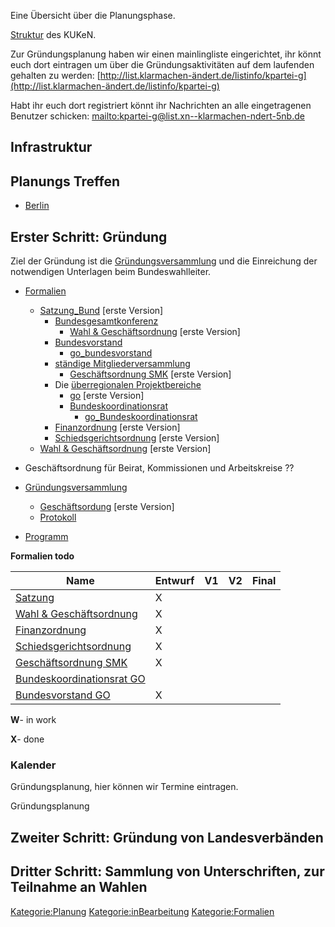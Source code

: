 Eine Übersicht über die Planungsphase.

[ Struktur](/wiki/Struktur_KUKeN_Bund "wikilink") des KUKeN.

Zur Gründungsplanung haben wir einen mainlingliste eingerichtet, ihr
könnt euch dort eintragen um über die Gründungsaktivitäten auf dem
laufenden gehalten zu werden:
[http://list.klarmachen-ändert.de/listinfo/kpartei-g](http://list.klarmachen-ändert.de/listinfo/kpartei-g)

Habt ihr euch dort registriert könnt ihr Nachrichten an alle
eingetragenen Benutzer schicken:
[mailto:kpartei-g@list.xn--klarmachen-ndert-5nb.de](mailto:kpartei-g@list.xn--klarmachen-ndert-5nb.de)

Infrastruktur
-------------

Planungs Treffen
----------------

-   [ Berlin](/wiki/Planungstreffen_Berlin "wikilink")

Erster Schritt: Gründung
------------------------

Ziel der Gründung ist die
[Gründungsversammlung](/wiki/Gründungsversammlung "wikilink") und die
Einreichung der notwendigen Unterlagen beim Bundeswahlleiter.

-   [Formalien](/wiki/Formalien "wikilink")
    -   [Satzung\_Bund](/wiki/Satzung_Bund "wikilink") \[erste Version\]
        -   [Bundesgesamtkonferenz](/wiki/Bundesgesamtkonferenz "wikilink")
            -   [Wahl & Geschäftsordnung](/wiki/Go "wikilink") \[erste
                Version\]
        -   [Bundesvorstand](/wiki/Bundesvorstand "wikilink")
            -   [go\_bundesvorstand](go_bundesvorstand "wikilink")
        -   [ständige
            Mitgliederversammlung](ständige_Mitgliederversammlung "wikilink")
            -   [ Geschäftsordnung SMK](/wiki/Go_smk "wikilink") \[erste
                Version\]
        -   Die [überregionalen
            Projektbereiche](überregionalen_Projektbereiche "wikilink")
            -   [go](go "wikilink") \[erste Version\]
            -   [Bundeskoordinationsrat](/wiki/Bundeskoordinationsrat "wikilink")
                -   [go\_Bundeskoordinationsrat](go_Bundeskoordinationsrat "wikilink")
        -   [Finanzordnung](/wiki/Finanzordnung_Bund "wikilink") \[erste
            Version\]
        -   [Schiedsgerichtsordnung](/wiki/Schiedsgerichtsordnung_Bund "wikilink")
            \[erste Version\]
    -   [Wahl & Geschäftsordnung](/wiki/Go "wikilink") \[erste Version\]

-   Geschäftsordnung für Beirat, Kommissionen und Arbeitskreise ??
-   [Gründungsversammlung](/wiki/Gründungsversammlung "wikilink")
    -   [ Geschäftsordung](/wiki/Go "wikilink") \[erste Version\]
    -   [Protokoll](/wiki/Protokoll "wikilink")
-   [Programm](/wiki/Programm "wikilink")

  
**Formalien todo**

| Name                                                               | Entwurf | V1  | V2  | Final |
|--------------------------------------------------------------------|---------|-----|-----|-------|
| [Satzung](/wiki/Satzung "wikilink")                                      | X       |     |     |       |
| [Wahl & Geschäftsordnung](/wiki/Go "wikilink")                           | X       |     |     |       |
| [Finanzordnung](/wiki/Finanzordnung_Bund "wikilink")                     | X       |     |     |       |
| [Schiedsgerichtsordnung](/wiki/Schiedsgerichtsordnung_Bund "wikilink")   | X       |     |     |       |
| [ Geschäftsordnung SMK](/wiki/Go_smk "wikilink")                         | X       |     |     |       |
| [ Bundeskoordinationsrat GO](go_Bundeskoordinationsrat "wikilink") |         |     |     |       |
| [ Bundesvorstand GO](go_bundesvorstand "wikilink")                 | X       |     |     |       |

**W**- in work

**X**- done

### Kalender

Gründungsplanung, hier können wir Termine eintragen.

<mscalendar>Gründungsplanung</mscalendar>

Zweiter Schritt: Gründung von Landesverbänden
---------------------------------------------

Dritter Schritt: Sammlung von Unterschriften, zur Teilnahme an Wahlen
---------------------------------------------------------------------

[Kategorie:Planung](/wiki/Kategorie:Planung "wikilink")
[Kategorie:inBearbeitung](/wiki/Kategorie:inBearbeitung "wikilink")
[Kategorie:Formalien](/wiki/Kategorie:Formalien "wikilink")
